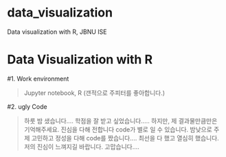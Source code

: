 # data_visualization
Data visualization with R, JBNU ISE

Data Visualization with R
================================

#1. Work environment
> Jupyter notebook, R (갠적으로 주피터를 좋아합니다.)

#2. ugly Code
> 하룻 밤 샜습니다.... 학점을 잘 받고 싶었습니다..... 하지만, 제 결과물만큼만은 기억해주세요. 
진심을 다해 전합니다 code가 별로 일 수 있습니다. 밤낮으로 주제 고민하고 정성을 다해 code를 짰습니다....
최선을 다 했고 열심히 했습니다. 저의 진심이 느껴지길 바랍니다. 고맙습니다....
